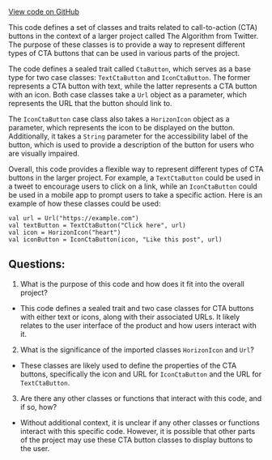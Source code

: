 [View code on GitHub](https://github.com/misbahsy/the-algorithm/product-mixer/core/src/main/scala/com/twitter/product_mixer/core/model/marshalling/response/urt/button/CtaButton.scala)

This code defines a set of classes and traits related to call-to-action (CTA) buttons in the context of a larger project called The Algorithm from Twitter. The purpose of these classes is to provide a way to represent different types of CTA buttons that can be used in various parts of the project.

The code defines a sealed trait called `CtaButton`, which serves as a base type for two case classes: `TextCtaButton` and `IconCtaButton`. The former represents a CTA button with text, while the latter represents a CTA button with an icon. Both case classes take a `Url` object as a parameter, which represents the URL that the button should link to.

The `IconCtaButton` case class also takes a `HorizonIcon` object as a parameter, which represents the icon to be displayed on the button. Additionally, it takes a `String` parameter for the accessibility label of the button, which is used to provide a description of the button for users who are visually impaired.

Overall, this code provides a flexible way to represent different types of CTA buttons in the larger project. For example, a `TextCtaButton` could be used in a tweet to encourage users to click on a link, while an `IconCtaButton` could be used in a mobile app to prompt users to take a specific action. Here is an example of how these classes could be used:

```
val url = Url("https://example.com")
val textButton = TextCtaButton("Click here", url)
val icon = HorizonIcon("heart")
val iconButton = IconCtaButton(icon, "Like this post", url)
```
## Questions: 
 1. What is the purpose of this code and how does it fit into the overall project?
- This code defines a sealed trait and two case classes for CTA buttons with either text or icons, along with their associated URLs. It likely relates to the user interface of the product and how users interact with it.

2. What is the significance of the imported classes `HorizonIcon` and `Url`?
- These classes are likely used to define the properties of the CTA buttons, specifically the icon and URL for `IconCtaButton` and the URL for `TextCtaButton`.

3. Are there any other classes or functions that interact with this code, and if so, how?
- Without additional context, it is unclear if any other classes or functions interact with this specific code. However, it is possible that other parts of the project may use these CTA button classes to display buttons to the user.